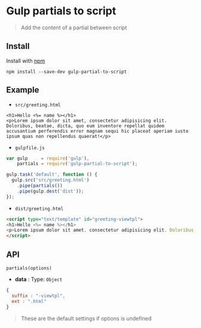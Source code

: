 # Gulp partials to script

> Add the content of a partial between script

## Install

Install with [npm](https://npmjs.org/package/gulp-partial-to-script)

```
npm install --save-dev gulp-partial-to-script
```


## Example

- `src/greeting.html`

```erb
<h1>Hello <%= name %></h1>
<p>Lorem ipsum dolor sit amet, consectetur adipisicing elit. Doloribus, beatae, dicta, quo eum inventore repellat quidem accusantium perferendis error magnam sequi hic placeat aperiam iusto ipsum quas non repellendus quaerat!</p>
```

- `gulpfile.js`

```js
var gulp     = require('gulp'),
    partials = require('gulp-partial-to-script');

gulp.task('default', function () {
  gulp.src('src/greeting.html')
    .pipe(partials())
    .pipe(gulp.dest('dist'));
});
```

- `dist/greeting.html`

```html
<script type="text/template" id="greeting-viewtpl">
<h1>Hello <%= name %></h1>
<p>Lorem ipsum dolor sit amet, consectetur adipisicing elit. Doloribus, beatae, dicta, quo eum inventore repellat quidem accusantium perferendis error magnam sequi hic placeat aperiam iusto ipsum quas non repellendus quaerat!</p>
</script>
```

## API

`partials(options)`

- **data** : Type: `Object`

```JavaScript
{
  suffix : "-viewtpl",
  ext : ".html"
}
```

> These are the default settings if options is undefined
